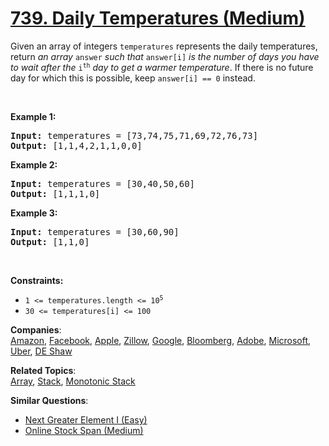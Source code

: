 # [739. Daily Temperatures (Medium)](https://leetcode.com/problems/daily-temperatures/)

<p>Given an array of integers <code>temperatures</code> represents the daily temperatures, return <em>an array</em> <code>answer</code> <em>such that</em> <code>answer[i]</code> <em>is the number of days you have to wait after the</em> <code>i<sup>th</sup></code> <em>day to get a warmer temperature</em>. If there is no future day for which this is possible, keep <code>answer[i] == 0</code> instead.</p>

<p>&nbsp;</p>
<p><strong>Example 1:</strong></p>
<pre><strong>Input:</strong> temperatures = [73,74,75,71,69,72,76,73]
<strong>Output:</strong> [1,1,4,2,1,1,0,0]
</pre><p><strong>Example 2:</strong></p>
<pre><strong>Input:</strong> temperatures = [30,40,50,60]
<strong>Output:</strong> [1,1,1,0]
</pre><p><strong>Example 3:</strong></p>
<pre><strong>Input:</strong> temperatures = [30,60,90]
<strong>Output:</strong> [1,1,0]
</pre>
<p>&nbsp;</p>
<p><strong>Constraints:</strong></p>

<ul>
	<li><code>1 &lt;=&nbsp;temperatures.length &lt;= 10<sup>5</sup></code></li>
	<li><code>30 &lt;=&nbsp;temperatures[i] &lt;= 100</code></li>
</ul>

**Companies**:  
[Amazon](https://leetcode.com/company/amazon), [Facebook](https://leetcode.com/company/facebook), [Apple](https://leetcode.com/company/apple), [Zillow](https://leetcode.com/company/zillow), [Google](https://leetcode.com/company/google), [Bloomberg](https://leetcode.com/company/bloomberg), [Adobe](https://leetcode.com/company/adobe), [Microsoft](https://leetcode.com/company/microsoft), [Uber](https://leetcode.com/company/uber), [DE Shaw](https://leetcode.com/company/de-shaw)

**Related Topics**:  
[Array](https://leetcode.com/tag/array/), [Stack](https://leetcode.com/tag/stack/), [Monotonic Stack](https://leetcode.com/tag/monotonic-stack/)

**Similar Questions**:

- [Next Greater Element I (Easy)](https://leetcode.com/problems/next-greater-element-i/)
- [Online Stock Span (Medium)](https://leetcode.com/problems/online-stock-span/)
